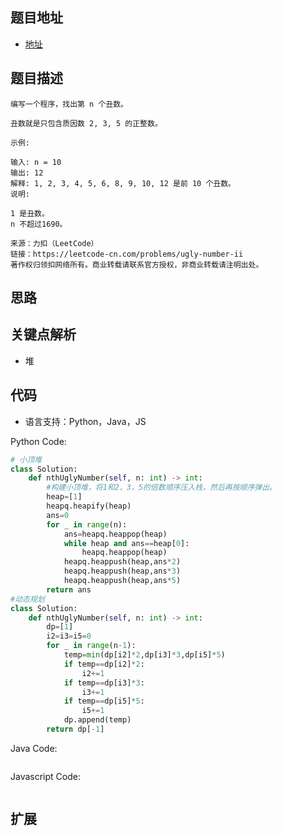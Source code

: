 ## 题目地址

- [地址](https://leetcode-cn.com/problems/ugly-number-ii/)

## 题目描述

```
编写一个程序，找出第 n 个丑数。

丑数就是只包含质因数 2, 3, 5 的正整数。

示例:

输入: n = 10
输出: 12
解释: 1, 2, 3, 4, 5, 6, 8, 9, 10, 12 是前 10 个丑数。
说明:  

1 是丑数。
n 不超过1690。

来源：力扣（LeetCode）
链接：https://leetcode-cn.com/problems/ugly-number-ii
著作权归领扣网络所有。商业转载请联系官方授权，非商业转载请注明出处。
```

## 思路


## 关键点解析

- 堆

## 代码

- 语言支持：Python，Java，JS

Python Code:

```python
# 小顶堆
class Solution:
    def nthUglyNumber(self, n: int) -> int:
        #构建小顶堆，将1和2，3，5的倍数顺序压入栈，然后再按顺序弹出。
        heap=[1]
        heapq.heapify(heap)
        ans=0
        for _ in range(n):
            ans=heapq.heappop(heap)
            while heap and ans==heap[0]:
                heapq.heappop(heap)
            heapq.heappush(heap,ans*2)
            heapq.heappush(heap,ans*3)
            heapq.heappush(heap,ans*5)
        return ans
#动态规划
class Solution:
    def nthUglyNumber(self, n: int) -> int:
        dp=[1]
        i2=i3=i5=0
        for _ in range(n-1):
            temp=min(dp[i2]*2,dp[i3]*3,dp[i5]*5)
            if temp==dp[i2]*2:
                i2+=1
            if temp==dp[i3]*3:
                i3+=1
            if temp==dp[i5]*5:
                i5+=1
            dp.append(temp)
        return dp[-1]        
```

Java Code:

```java
```

Javascript Code:

```js
```

## 扩展
